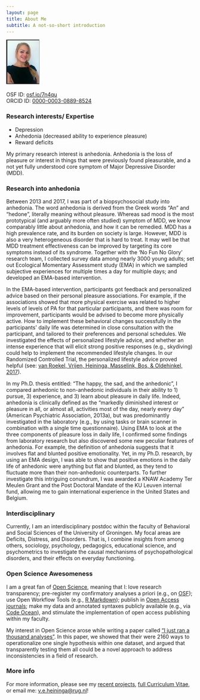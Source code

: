 ```yaml
---
layout: page
title: About Me
subtitle: A not-so-short introduction
---
```


![Me](/img/HeiningaVE_mini.png "Gosh - hate pictures, but also hate it when people have no pictures at all")

OSF ID:	[osf.io/7n4qu](https://osf.io/7n4qu/)  
ORCID ID: [0000-0003-0889-8524](https://orcid.org/0000-0003-0889-8524)

### Research interests/ Expertise

- Depression
- Anhedonia (decreased ability to experience pleasure)
- Reward deficits

My primary research interest is anhedonia. Anhedonia is the loss of pleasure or interest in things that were previously found pleasurable, and a not yet fully understood core symptom of Major Depressive Disorder (MDD).

### Research into anhedonia

Between 2013 and 2017, I was part of a biopsychosocial study into anhedonia. The word anhedonia is derived from the Greek words “An” and “hedone”, literally meaning without pleasure. Whereas sad mood is the most prototypical (and arguably more often studied) symptom of MDD, we know comparably little about anhedonia, and how it can be remedied. MDD has a high prevalence rate, and its burden on society is large. However, MDD is also a very heterogeneous disorder that is hard to treat. It may well be that MDD treatment effectiveness can be improved by targeting its core symptoms instead of its syndrome. Together with the ‘No Fun No Glory’ research team, I collected survey data among nearly 3000 young adults; set out Ecological Momentary Assessment study (EMA) in which we sampled subjective experiences for multiple times a day for multiple days; and developed an EMA-based intervention.  

In the EMA-based intervention, participants got feedback and personalized advice based on their personal pleasure associations. For example, if the associations showed that more physical exercise was related to higher levels of levels of PA for that particular participants, and there was room for improvement, participants would be advised to become more physically active. How to implement these behavioral changes successfully in the participants' daily life was determined in close consultation with the participant, and tailored to their preferences and personal schedules. We investigated the effects of personalized lifestyle advice, and whether an intense experience that will elicit strong positive responses (e.g., skydiving) could help to implement the recommended lifestyle changes. In our Randomized Controlled Trial, the personalized lifestyle advice proved helpful 
(see: [van Roekel, Vrijen, Heininga, Masselink, Bos, & Oldehinkel, 2017](https://reader.elsevier.com/reader/sd/pii/S0005789416300843?token=4DB2AB00A05A0B08D18A5EC89899EFB039AE3038804A19F1AEAF15776D09D10B089602592A3D60E7C1B9DC258FFDEAF6)).

In my Ph.D. thesis entitled: “The happy, the sad, and the anhedonic”, I compared anhedonic to non-anhedonic individuals in their ability to 1) pursue, 3) experience, and 3) learn about pleasure in daily life. Indeed, anhedonia is clinically defined as the “markedly diminished interest or pleasure in all, or almost all, activities most of the day, nearly every day” (American Psychiatric Association, 2013a), but was predominantly investigated in the laboratory (e.g., by using tasks or brain scanner in combination with a single time questionnaire). Using EMA to look at the three components of pleasure loss in daily life, I confirmed some findings from laboratory research but also discovered some new peculiar features of anhedonia. For example, the definition of anhedonia suggests that it involves flat and blunted positive emotionality. Yet, in my Ph.D. research, by using an EMA design, I was able to show that positive emotions in the daily life of anhedonic were anything but flat and blunted, as they tend to fluctuate more than their non-anhedonic counterparts. To further investigate this intriguing conundrum, I was awarded a KNAW Academy Ter Meulen Grant and the Post Doctoral Mandate of the KU Leuven internal fund, allowing me to gain international experience in the United States and Belgium.

### Interdisciplinary

Currently, I am an interdisciplinary postdoc within the faculty of Behavioral and Social Sciences of the University of Groningen. My focal areas are Deficits, Distress, and Disorders. That is, I combine insights from among others, sociology, psychology, pedagogics, educational science, and psychometrics to investigate the causal mechanisms of psychopathological disorders, and their effects on everyday functioning.

### Open Science Awesomeness

I am a great fan of [Open Science](https://www.fosteropenscience.eu/foster-taxonomy/open-science), meaning that I: love research transparency; pre-register my confirmatory analyses a priori (e.g., on [OSF](https://osf.io/)); use Open Workflow Tools (e.g., [R Markdown](https://rmarkdown.rstudio.com/lesson-1.html)); publish in [Open Access journals](https://doaj.org); make my data and annotated syntaxes publicly available (e.g., via [Code Ocean](https://codeocean.com)), and stimulate the implementation of open access publishing within my faculty.

My interest in Open Science arose while writing a paper called [“I just ran a thousand analyses”](https://journals.plos.org/plosone/article/file?id=10.1371/journal.pone.0125383&type=printable). In this paper, we showed that their were 2160 ways to operationalize one single hypothesis within one dataset, and argued that transparently testing them all could be a novel approach to address inconsistencies in a field of research.  

### More info

For more information, please see my [recent projects](https://heiningave.github.io/projects/), [full Curriculum Vitae](https://heiningave.github.io/CV/), or email me: v.e.heininga@rug.nl!
